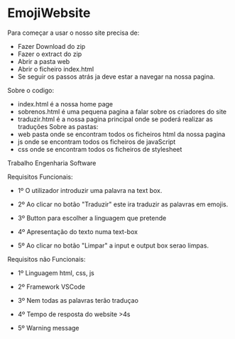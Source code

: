 # EmojiWebsite

Para começar a usar o nosso site precisa de:
- Fazer Download do zip
- Fazer o extract do zip
- Abrir a pasta web
- Abrir o ficheiro index.html
- Se seguir os passos atrás ja deve estar a navegar na nossa pagina.

Sobre o codigo:
- index.html é a nossa home page
- sobrenos.html é uma pequena pagina a falar sobre os criadores do site
- traduzir.html é a nossa pagina principal onde se poderá realizar as traduções 
Sobre as pastas:
- web pasta onde se encontram todos os ficheiros html da nossa pagina
- js onde se encontram todos os ficheiros de javaScript
- css onde se encontram todos os ficheiros de stylesheet

Trabalho Engenharia Software

Requisitos Funcionais:


- 1º O utilizador introduzir uma palavra na text box.

- 2º Ao clicar no botão "Traduzir" este ira traduzir as palavras em emojis.

- 3º Button para escolher a linguagem que pretende

- 4º Apresentação do texto numa text-box

- 5º Ao clicar no botão "Limpar" a input e output box serao limpas.

Requisitos não Funcionais:


- 1º Linguagem html, css, js

- 2º Framework VSCode

- 3º Nem todas as palavras terão traduçao

- 4º Tempo de resposta do website >4s

- 5º Warning message
